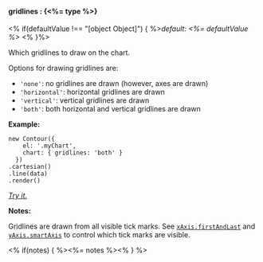 #### **gridlines** : {<%= type %>}

<% if(defaultValue !== "[object Object]") { %>*default: <%= defaultValue %>* <% }%>

Which gridlines to draw on the chart. 

Options for drawing gridlines are:

* `'none'`: no gridlines are drawn (however, axes are drawn)
* `'horizontal'`: horizontal gridlines are drawn
* `'vertical'`: vertical gridlines are drawn
* `'both'`: both horizontal and vertical gridlines are drawn

**Example:**

    new Contour({
        el: '.myChart',
        chart: { gridlines: 'both' }
      })
    .cartesian()
    .line(data)
    .render()

*[Try it.](<%= jsFiddleLink %>)*

**Notes:**

Gridlines are drawn from all visible tick marks. See [`xAxis.firstAndLast`](#config_config.xAxis.firstAndLast) and [`yAxis.smartAxis`](#config_config.yAxis.smartAxis) to control which tick marks are visible.

<% if(notes) { %><%= notes %><% } %>

